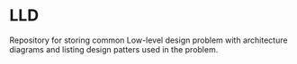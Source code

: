 # LLD
Repository for storing common Low-level design problem with architecture diagrams and listing design patters used in the problem.

